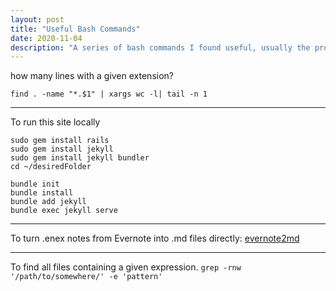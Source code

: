 ```yaml
---
layout: post
title: "Useful Bash Commands"
date: 2020-11-04
description: "A series of bash commands I found useful, usually the product of some minutes of research or tinkering."
---
```


how many lines with a given extension?

```find . -name "*.$1" | xargs wc -l| tail -n 1```

---

To run this site locally

```
sudo gem install rails
sudo gem install jekyll
sudo gem install jekyll bundler
cd ~/desiredFolder

bundle init
bundle install
bundle add jekyll
bundle exec jekyll serve
```

---

To turn .enex notes from Evernote into .md files directly: [evernote2md](https://github.com/wormi4ok/evernote2md)

---

To find all files containing a given expression. 
``` grep -rnw '/path/to/somewhere/' -e 'pattern' ```

